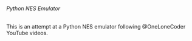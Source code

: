 ###### Python NES Emulator


This is an attempt at a Python NES emulator following @OneLoneCoder YouTube videos.